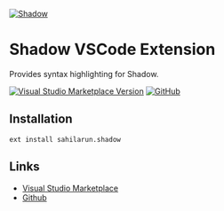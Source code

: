 [![Shadow](https://github.com/midnightravena/Shadow/blob/main/assets/shadowdart.jpeg?raw=true)](https://midnightravena.vercel.app)

# Shadow VSCode Extension

Provides syntax highlighting for Shadow.

[![Visual Studio Marketplace Version](https://img.shields.io/visual-studio-marketplace/v/sahilarun.shadowlang)](https://marketplace.visualstudio.com/items?itemName=sahilarun.shadowlang)
[![GitHub](https://img.shields.io/github/license/midnightravena/shadow-vscode-extension)](https://github.com/midnightravena/shadow-vscode-extension)

## Installation

```
ext install sahilarun.shadow
```

## Links

-   [Visual Studio Marketplace](https://marketplace.visualstudio.com/items?itemName=sahilarun.shadowlang)
-   [Github](https://github.com/midnightravena/shadow-vscode-extension)
